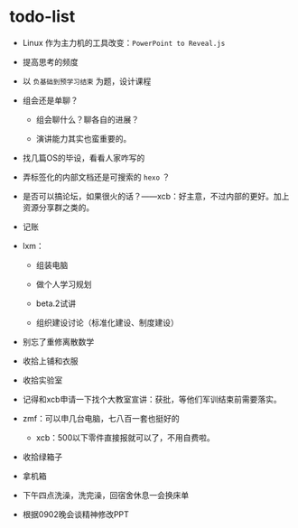 # todo-list

- Linux 作为主力机的工具改变：`PowerPoint to Reveal.js`

- 提高思考的频度

- 以 `负基础到预学习结束` 为题，设计课程

- 组会还是单聊？

    - 组会聊什么？聊各自的进展？

	- 演讲能力其实也蛮重要的。

- 找几篇OS的毕设，看看人家咋写的

- 弄标签化的内部文档还是可搜索的 `hexo` ？

- 是否可以搞论坛，如果很火的话？——xcb：好主意，不过内部的更好。加上资源分享群之类的。

- 记账 

- lxm：

    - 组装电脑

	- 做个人学习规划

	- beta.2试讲

	- 组织建设讨论（标准化建设、制度建设）

- 别忘了重修离散数学

- 收拾上铺和衣服

- 收拾实验室

- 记得和xcb申请一下找个大教室宣讲：获批，等他们军训结束前需要落实。

- zmf：可以申几台电脑，七八百一套也挺好的

    - xcb：500以下零件直接报就可以了，不用自费啦。

- 收拾绿箱子

- 拿机箱

- 下午四点洗澡，洗完澡，回宿舍休息一会换床单

- 根据0902晚会谈精神修改PPT
